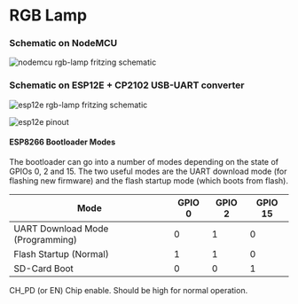 # RGB Lamp

### Schematic on NodeMCU

![nodemcu rgb-lamp fritzing schematic](https://raw.githubusercontent.com/lvidarte/esp8266/master/examples/rgb-lamp/rgb-lamp.png)

### Schematic on ESP12E + CP2102 USB-UART converter

![esp12e rgb-lamp fritzing schematic](https://raw.githubusercontent.com/lvidarte/esp8266/master/examples/rgb-lamp/rgb-lamp-esp12e.png)

![esp12e pinout](https://raw.githubusercontent.com/lvidarte/esp8266/master/examples/rgb-lamp/esp12e-pinout.jpg)

#### ESP8266 Bootloader Modes

The bootloader can go into a number of modes depending on the state of GPIOs 0, 2 and 15. The two useful modes are the UART download mode (for flashing new firmware) and the flash startup mode (which boots from flash).

| Mode                             | GPIO 0 | GPIO 2 | GPIO 15 |
|----------------------------------|--------|--------|---------|
| UART Download Mode (Programming) |   0    |   1    |    0    |
| Flash Startup (Normal)           |   1    |   1    |    0    |
| SD-Card Boot                     |   0    |   0    |    1    |

CH_PD (or EN) Chip enable. Should be high for normal operation.
